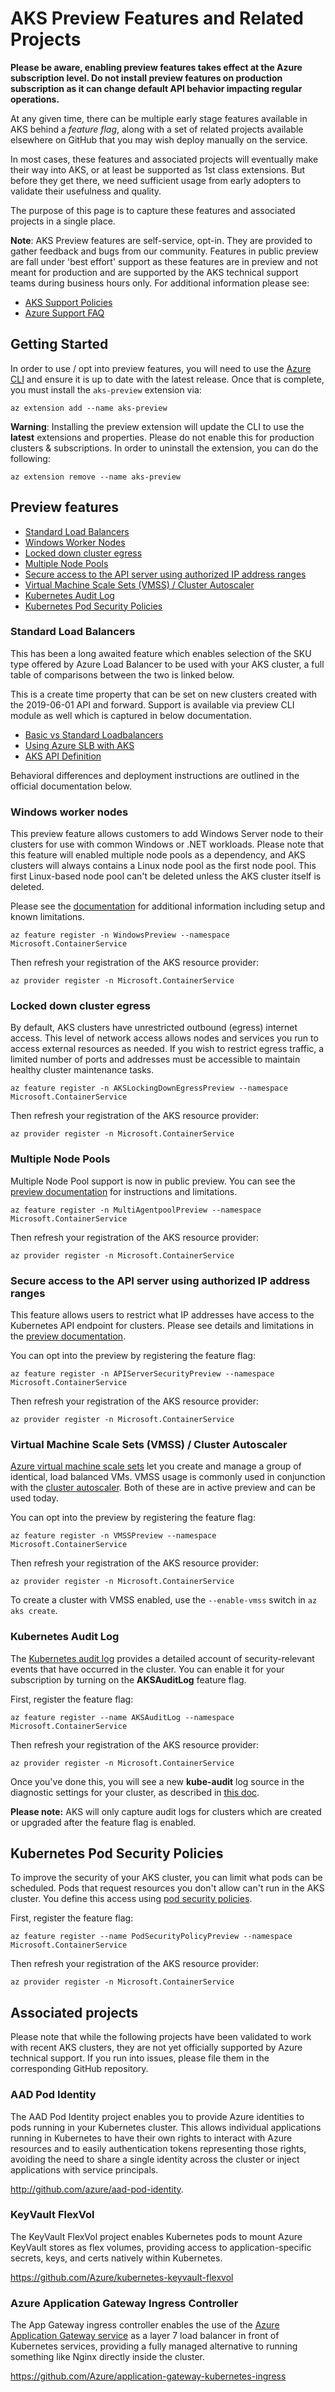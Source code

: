 # AKS Preview Features and Related Projects

**Please be aware, enabling preview features takes effect at the Azure
subscription level. Do not install preview features on production subscription
as it can change default API behavior impacting regular operations.**

At any given time, there can be multiple early stage features available in AKS
behind a *feature flag*, along with a set of related projects available
elsewhere on GitHub that you may wish deploy manually on the service.

In most cases, these features and associated projects will eventually make
their way into AKS, or at least be supported as 1st class extensions. But
before they get there, we need sufficient usage from early adopters to validate
their usefulness and quality.

The purpose of this page is to capture these features and associated projects
in a single place.

**Note**: AKS Preview features are self-service, opt-in. They are provided to
gather feedback and bugs from our community. Features in public preview are fall
under 'best effort' support as these features are in preview and not meant for
production and are supported by the AKS technical support teams during business
hours only. For additional information please see:

* [AKS Support Policies](https://docs.microsoft.com/en-us/azure/aks/support-policies)
* [Azure Support FAQ](https://azure.microsoft.com/en-us/support/faq/)

## Getting Started

In order to use / opt into preview features, you will need to use the
[Azure CLI][7] and ensure it is up to date with the latest release. Once that
is complete, you must install the `aks-preview` extension via:

```
az extension add --name aks-preview
```

**Warning**: Installing the preview extension will update the CLI to use the
**latest** extensions and properties. Please do not enable this for production
clusters & subscriptions. In order to uninstall the extension,
you can do the following:

```
az extension remove --name aks-preview
```

## Preview features

* [Standard Load Balancers](#slb)
* [Windows Worker Nodes](#windows)
* [Locked down cluster egress](#egress)
* [Multiple Node Pools](#nodepools)
* [Secure access to the API server using authorized IP address ranges](#apideny)
* [Virtual Machine Scale Sets (VMSS) / Cluster Autoscaler](#vmss)
* [Kubernetes Audit Log](#noauditforu)
* [Kubernetes Pod Security Policies](#psp)

### Standard Load Balancers <a name="slb"></a>

This has been a long awaited feature which enables selection of the SKU type
offered by Azure Load Balancer to be used with your AKS cluster, a full table
of comparisons between the two is linked below.

This is a create time property that can be set on new clusters created with the
2019-06-01 API and forward. Support is available via preview CLI module as well
which is captured in below documentation.

* [Basic vs Standard Loadbalancers](https://docs.microsoft.com/en-us/azure/load-balancer/load-balancer-overview#skus)
* [Using Azure SLB with AKS](https://docs.microsoft.com/en-us/azure/aks/load-balancer-standard)
* [AKS API Definition](https://github.com/Azure/azure-rest-api-specs/blob/master/specification/containerservice/resource-manager/Microsoft.ContainerService/stable/2019-06-01/managedClusters.json#L1585)

Behavioral differences and deployment instructions are outlined in the official
documentation below.

### Windows worker nodes <a name="windows"></a>

This preview feature allows customers to add Windows Server node to their
clusters for use with common Windows or .NET workloads. Please note that
this feature will enabled multiple node pools as a dependency, and AKS clusters
will always contains a Linux node pool as the first node pool. This first
Linux-based node pool can't be deleted unless the AKS cluster itself is deleted.

Please see the [documentation][8] for additional information including setup
and known limitations.

```
az feature register -n WindowsPreview --namespace Microsoft.ContainerService
```

Then refresh your registration of the AKS resource provider:

```
az provider register -n Microsoft.ContainerService
```

### Locked down cluster egress <a name="egress"></a>

By default, AKS clusters have unrestricted outbound (egress) internet access.
This level of network access allows nodes and services you run to access
external resources as needed. If you wish to restrict egress traffic, a
limited number of ports and addresses must be accessible to maintain healthy
cluster maintenance tasks.

```
az feature register -n AKSLockingDownEgressPreview --namespace Microsoft.ContainerService
```

Then refresh your registration of the AKS resource provider:

```
az provider register -n Microsoft.ContainerService
```

### Multiple Node Pools  <a name="nodepools"></a>

Multiple Node Pool support is now in public preview. You can see the
[preview documentation][nodepool] for instructions and limitations.

```
az feature register -n MultiAgentpoolPreview --namespace Microsoft.ContainerService
```

Then refresh your registration of the AKS resource provider:

```
az provider register -n Microsoft.ContainerService
```

### Secure access to the API server using authorized IP address ranges  <a name="apideny"></a>

This feature allows users to restrict what IP addresses have access to the
Kubernetes API endpoint for clusters. Please see details and limitations
in the [preview documentation][api server].

You can opt into the preview by registering the feature flag:

```
az feature register -n APIServerSecurityPreview --namespace Microsoft.ContainerService
```

Then refresh your registration of the AKS resource provider:

```
az provider register -n Microsoft.ContainerService
```

### Virtual Machine Scale Sets (VMSS) / Cluster Autoscaler <a name="vmss"></a>

[Azure virtual machine scale sets][6] let you create and manage a group of
identical, load balanced VMs. VMSS usage is commonly used in conjunction with
the [cluster autoscaler][5]. Both of these are in active preview and can be
used today.

You can opt into the preview by registering the feature flag:

```
az feature register -n VMSSPreview --namespace Microsoft.ContainerService
```

Then refresh your registration of the AKS resource provider:

```
az provider register -n Microsoft.ContainerService
```

To create a cluster with VMSS enabled, use the `--enable-vmss` switch in `az aks create`.

### Kubernetes Audit Log <a name="noauditforu"></a>

The [Kubernetes audit log][3] provides a detailed account of security-relevant
events that have occurred in the cluster. You can enable it for your
subscription by turning on the **AKSAuditLog** feature flag.

First, register the feature flag:

```
az feature register --name AKSAuditLog --namespace Microsoft.ContainerService
```

Then refresh your registration of the AKS resource provider:

```
az provider register -n Microsoft.ContainerService
```

Once you've done this, you will see a new **kube-audit** log source in the
diagnostic settings for your cluster, as described in [this doc][2].

**Please note:** AKS will only capture audit logs for clusters which are
 created or upgraded after the feature flag is enabled.

## Kubernetes Pod Security Policies <a name="psp"></a>

To improve the security of your AKS cluster, you can limit what pods can be
scheduled. Pods that request resources you don't allow can't run in the AKS
cluster. You define this access using [pod security policies][9].

First, register the feature flag:

```
az feature register --name PodSecurityPolicyPreview --namespace Microsoft.ContainerService
```

Then refresh your registration of the AKS resource provider:

```
az provider register -n Microsoft.ContainerService
```


## Associated projects

Please note that while the following projects have been validated to work with
recent AKS clusters, they are not yet officially supported by Azure technical
support. If you run into issues, please file them in the corresponding GitHub
repository.

### AAD Pod Identity

The AAD Pod Identity project enables you to provide Azure identities to pods
running in your Kubernetes cluster. This allows individual applications running
in Kubernetes to have their own rights to interact with Azure resources and to
easily authentication tokens representing those rights, avoiding the need to
share a single identity across the cluster or inject applications with service
principals.

http://github.com/azure/aad-pod-identity.

### KeyVault FlexVol

The KeyVault FlexVol project enables Kubernetes pods to mount Azure KeyVault
stores as flex volumes, providing access to application-specific secrets, keys,
and certs natively within Kubernetes.

https://github.com/Azure/kubernetes-keyvault-flexvol

### Azure Application Gateway Ingress Controller

The App Gateway ingress controller enables the use of the
[Azure Application Gateway service][1] as a layer 7 load balancer in front of
Kubernetes services, providing a fully managed alternative to running something
like Nginx directly inside the cluster.

https://github.com/Azure/application-gateway-kubernetes-ingress

[1]: https://azure.microsoft.com/services/application-gateway/
[2]: https://docs.microsoft.com/azure/aks/view-master-logs
[3]: https://kubernetes.io/docs/tasks/debug-application-cluster/audit/
[4]: https://kubernetes.io/docs/concepts/services-networking/network-policies/
[5]: https://docs.microsoft.com/en-us/azure/aks/cluster-autoscaler
[6]: https://docs.microsoft.com/en-us/azure/virtual-machine-scale-sets/overview
[7]: https://docs.microsoft.com/en-us/cli/azure/install-azure-cli?view=azure-cli-latest
[8]: https://docs.microsoft.com/en-us/azure/aks/windows-container-cli
[9]: https://docs.microsoft.com/en-us/azure/aks/use-pod-security-policies

[api server]: https://docs.microsoft.com/en-us/azure/aks/api-server-authorized-ip-ranges
[nodepool]: https://docs.microsoft.com/en-us/azure/aks/use-multiple-node-pools
